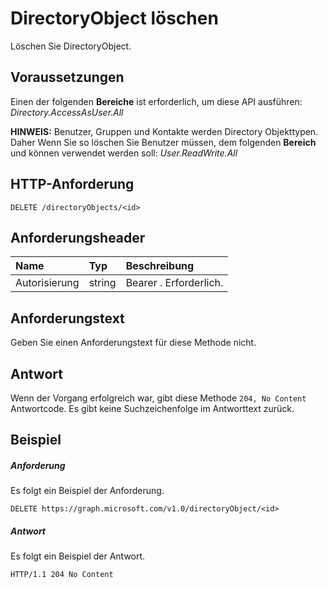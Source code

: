 # <a name="delete-directoryobject"></a>DirectoryObject löschen

Löschen Sie DirectoryObject.
## <a name="prerequisites"></a>Voraussetzungen
Einen der folgenden **Bereiche** ist erforderlich, um diese API ausführen: _Directory.AccessAsUser.All_

**HINWEIS:** Benutzer, Gruppen und Kontakte werden Directory Objekttypen. Daher Wenn Sie so löschen Sie Benutzer müssen, dem folgenden **Bereich** und können verwendet werden soll: _User.ReadWrite.All_
## <a name="http-request"></a>HTTP-Anforderung
<!-- { "blockType": "ignored" } -->
```http
DELETE /directoryObjects/<id>

```
## <a name="request-headers"></a>Anforderungsheader
| Name       | Typ | Beschreibung|
|:---------------|:--------|:----------|
| Autorisierung  | string  | Bearer <token>. Erforderlich. |

## <a name="request-body"></a>Anforderungstext
Geben Sie einen Anforderungstext für diese Methode nicht.


## <a name="response"></a>Antwort
Wenn der Vorgang erfolgreich war, gibt diese Methode `204, No Content` Antwortcode. Es gibt keine Suchzeichenfolge im Antworttext zurück.

## <a name="example"></a>Beispiel
##### <a name="request"></a>Anforderung
Es folgt ein Beispiel der Anforderung.
<!-- {
  "blockType": "request",
  "name": "delete_directoryobject"
}-->
```http
DELETE https://graph.microsoft.com/v1.0/directoryObject/<id>
```
##### <a name="response"></a>Antwort
Es folgt ein Beispiel der Antwort. 
<!-- {
  "blockType": "response",
  "truncated": true
} -->
```http
HTTP/1.1 204 No Content
```

<!-- uuid: 8fcb5dbc-d5aa-4681-8e31-b001d5168d79
2015-10-25 14:57:30 UTC -->
<!-- {
  "type": "#page.annotation",
  "description": "Delete directoryObject",
  "keywords": "",
  "section": "documentation",
  "tocPath": ""
}-->